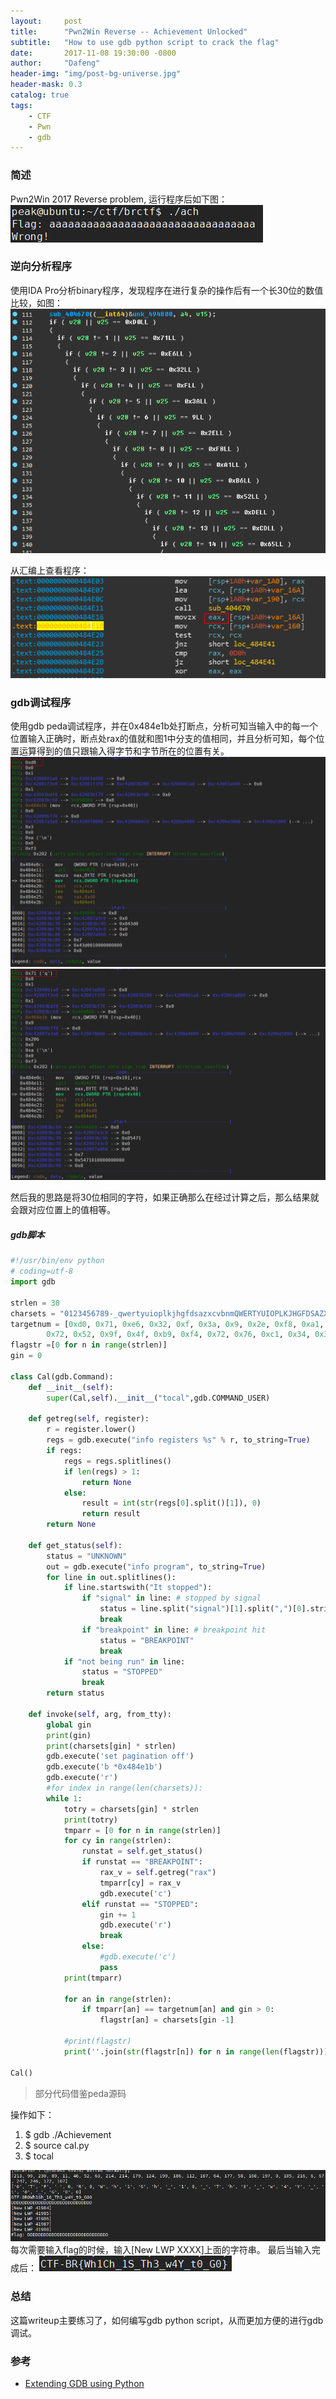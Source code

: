 ```yaml
---
layout:     post
title:      "Pwn2Win Reverse -- Achievement Unlocked"
subtitle:   "How to use gdb python script to crack the flag"
date:       2017-11-08 19:30:00 -0800
author:     "Dafeng"
header-img: "img/post-bg-universe.jpg"
header-mask: 0.3
catalog: true
tags:
    - CTF
    - Pwn
    - gdb
---
```


### 简述
Pwn2Win 2017 Reverse problem, 运行程序后如下图：
![程序运行](/img/ach/input.png)

### 逆向分析程序

使用IDA Pro分析binary程序，发现程序在进行复杂的操作后有一个长30位的数值比较，如图：
![数值比较](/img/ach/re1.png)

从汇编上查看程序：
![re](/img/ach/re2.png)

### gdb调试程序
使用gdb peda调试程序，并在0x484e1b处打断点，分析可知当输入中的每一个位置输入正确时，断点处rax的值就和图1中分支的值相同，并且分析可知，每个位置运算得到的值只跟输入得字节和字节所在的位置有关。
![com](/img/ach/com.png)
![com2](/img/ach/comp2.png)

然后我的思路是将30位相同的字符，如果正确那么在经过计算之后，那么结果就会跟对应位置上的值相等。

##### gdb脚本
```python
#!/usr/bin/env python
# coding=utf-8
import gdb

strlen = 30
charsets = "0123456789-_qwertyuioplkjhgfdsazxcvbnmQWERTYUIOPLKJHGFDSAZXCVBNM{}!"
targetnum = [0xd0, 0x71, 0xe6, 0x32, 0xf, 0x3a, 0x9, 0x2e, 0xf8, 0xa1, 0xb6, 0x52, 0xde, 0xcd, 0x65, \
        0x72, 0x52, 0x9f, 0x4f, 0xb9, 0xf4, 0x72, 0x76, 0xc1, 0x34, 0x35, 0xee, 0xf7, 0xda, 0x50]
flagstr =[0 for n in range(strlen)]
gin = 0

class Cal(gdb.Command):
    def __init__(self):
        super(Cal,self).__init__("tocal",gdb.COMMAND_USER)

    def getreg(self, register):
        r = register.lower()
        regs = gdb.execute("info registers %s" % r, to_string=True)
        if regs:
            regs = regs.splitlines()
            if len(regs) > 1:
                return None
            else:
                result = int(str(regs[0].split()[1]), 0)
                return result
        return None

    def get_status(self):
        status = "UNKNOWN"
        out = gdb.execute("info program", to_string=True)
        for line in out.splitlines():
            if line.startswith("It stopped"):
                if "signal" in line: # stopped by signal
                    status = line.split("signal")[1].split(",")[0].strip()
                    break
                if "breakpoint" in line: # breakpoint hit
                    status = "BREAKPOINT"
                    break
            if "not being run" in line:
                status = "STOPPED"
                break
        return status

    def invoke(self, arg, from_tty):
        global gin
        print(gin)
        print(charsets[gin] * strlen)
        gdb.execute('set pagination off')
        gdb.execute('b *0x484e1b')
        gdb.execute('r')
        #for index in range(len(charsets)):
        while 1:           
            totry = charsets[gin] * strlen
            print(totry)
            tmparr = [0 for n in range(strlen)]
            for cy in range(strlen):
                runstat = self.get_status()  
                if runstat == "BREAKPOINT":
                    rax_v = self.getreg("rax")
                    tmparr[cy] = rax_v
                    gdb.execute('c')
                elif runstat == "STOPPED":
                    gin += 1
                    gdb.execute('r')
                    break
                else:
                    #gdb.execute('c')  
                    pass                 
            print(tmparr)

            for an in range(strlen):
                if tmparr[an] == targetnum[an] and gin > 0:
                    flagstr[an] = charsets[gin -1]

            #print(flagstr)
            print(''.join(str(flagstr[n]) for n in range(len(flagstr))))

Cal()

```
> 部分代码借鉴peda源码

操作如下：
1. $ gdb ./Achievement
2. $ source cal.py
3. $ tocal

![caozuo](/img/ach/caozuo.png)
每次需要输入flag的时候，输入[New LWP XXXX]上面的字符串。
最后当输入完成后：
![ach](/img/ach/ach.png)


### 总结
这篇writeup主要练习了，如何编写gdb python script，从而更加方便的进行gdb调试。

### 参考
* [Extending GDB using Python](https://sourceware.org/gdb/current/onlinedocs/gdb/Python.html#Python)
